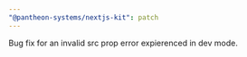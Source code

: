 ```yaml
---
"@pantheon-systems/nextjs-kit": patch
---
```


Bug fix for an invalid src prop error expierenced in dev mode.
